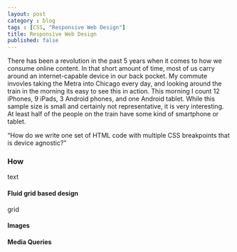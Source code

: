 ```yaml
---
layout: post
category : blog
tags : [CSS, "Responsive Web Design"]
title: Responsive Web Design
published: false
---
```

<p>There has been a revolution in the past 5 years when it comes to how we consume online content. In that short amount of time, most of us carry around an internet-capable device in our back pocket. My commute invovles taking the Metra into Chicago every day, and looking around the train in the morning its easy to see this in action. This morning I count 12 iPhones, 9 iPads, 3 Android phones, and one Android tablet.  While this sample size is small and certainly not representative, it is very interesting.  At least half of the people on the train have some kind of smartphone or tablet.
<p>“How do we write one set of HTML code with multiple CSS breakpoints that is device agnostic?”</p>

<h3>How</h3>
<p>text</p>
<h4>Fluid grid based design</h4>
<p>grid</p>
<h4>Images</h4>
<p></p>
<h4>Media Queries</h4>
<p></p>
<h3></h3>

